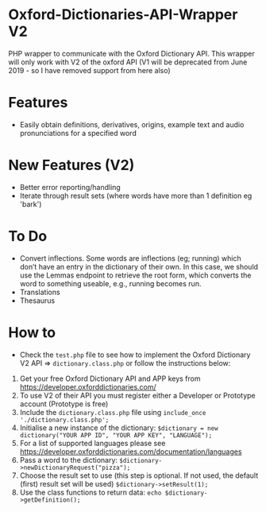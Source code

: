 # Oxford-Dictionaries-API-Wrapper V2
PHP wrapper to communicate with the Oxford Dictionary API. This wrapper will only work with V2 of the oxford API (V1 will be deprecated from June 2019 - so I have removed support from here also)

# Features
- Easily obtain definitions, derivatives, origins, example text and audio pronunciations for a specified word

# New Features (V2)
- Better error reporting/handling
- Iterate through result sets (where words have more than 1 definition eg 'bark')

# To Do
- Convert inflections. Some words are inflections (eg; running) which don’t have an entry in the dictionary of their own. In this case, we should use the Lemmas endpoint to retrieve the root form, which converts the word to something useable, e.g., running becomes run.
- Translations
- Thesaurus

# How to
- Check the `test.php` file to see how to implement the Oxford Dictionary V2 API => `dictionary.class.php` or follow the instructions below:

1. Get your free Oxford Dictionary API and APP keys from https://developer.oxforddictionaries.com/
2. To use V2 of their API you must register either a Developer or Prototype account (Prototype is free)
3. Include the `dictionary.class.php` file using `include_once './dictionary.class.php';`
4. Initialise a new instance of the dictionary: `$dictionary = new dictionary("YOUR APP ID", "YOUR APP KEY", "LANGUAGE");`
5. For a list of supported languages please see https://developer.oxforddictionaries.com/documentation/languages
6. Pass a word to the dictionary: `$dictionary->newDictionaryRequest("pizza");`
7. Choose the result set to use (this step is optional. If not used, the default (first) result set will be used) `$dictionary->setResult(1);`
8. Use the class functions to return data: `echo $dictionary->getDefinition();`
